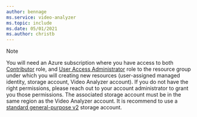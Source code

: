 ```yaml
---
author: bennage
ms.service: video-analyzer 
ms.topic: include
ms.date: 05/01/2021
ms.author: christb
---
```


> [!NOTE]
> You will need an Azure subscription where you have access to both [Contributor](../../role-based-access-control/built-in-roles.md#contributor) role, and [User Access Administrator](../../role-based-access-control/built-in-roles.md#user-access-administrator) role to the resource group under which you will creating new resources (user-assigned managed identity, storage account, Video Analyzer account). If you do not have the right permissions, please reach out to your account administrator to grant you those permissions. The associated storage account must be in the same region as the Video Analyzer account. It is recommend to use a [standard general-purpose v2](/azure/storage/common/storage-account-overview#types-of-storage-accounts) storage account.

